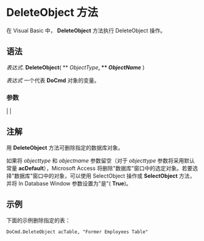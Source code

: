 
# DeleteObject 方法

在 Visual Basic 中， **DeleteObject** 方法执行 DeleteObject 操作。


## 语法

 _表达式_. **DeleteObject**( ** _ObjectType_**, ** _ObjectName_** )

 _表达式_ 一个代表 **DoCmd** 对象的变量。


### 参数


|
|

## 注解

用  **DeleteObject** 方法可删除指定的数据库对象。

如果将  _objecttype_ 和 _objectname_ 参数留空（对于 _objecttype_ 参数将采用默认常量 **acDefault**），Microsoft Access 将删除"数据库"窗口中的选定对象。若要选择"数据库"窗口中的对象，可以使用 SelectObject 操作或  **SelectObject** 方法，并将 In Database Window 参数设置为"是"( **True**)。


## 示例

下面的示例删除指定的表：


```
DoCmd.DeleteObject acTable, "Former Employees Table"
```

